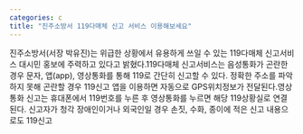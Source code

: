 ```yaml
---
categories: c
title: "진주소방서 119다매체 신고 서비스 이용해보세요"
---
```

진주소방서(서장 박유진)는 위급한 상황에서 유용하게 쓰일 수 있는 119다매체 신고서비스 대시민 홍보에 주력하고 있다고 밝혔다.119다매체 신고서비스는 음성통화가 곤란한 경우 문자, 앱(app), 영상통화를 통해 119로 간단히 신고할 수 있다. 정확한 주소를 파악하지 못해 곤란할 경우 119신고 앱을 이용하면 자동으로 GPS위치정보가 전달된다.영상통화 신고는 휴대폰에서 119번호를 누른 후 영상통화를 누르면 해당 119상황실로 연결된다. 신고자가 청각 장애인이거나 외국인일 경우 손짓, 수화, 종이에 적은 신고 내용으로도 119신고